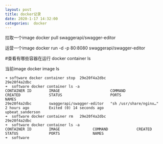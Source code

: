 ```yaml
---
layout: post
title: docker记录
date: 2020-1-17 14:32:00
categories:  docker
---
```




拉取一个image
docker pull swaggerapi/swagger-editor

运营一个image
docker run -d -p 80:8080 swaggerapi/swagger-editor

#查看有哪些容器在运行
docker container ls

当前image
docker image ls

```shell
➜ software docker container stop  29e20f4a2dbc  
29e20f4a2dbc
➜  software docker container ls -a 
CONTAINER ID        IMAGE                       COMMAND                  CREATED             STATUS                      PORTS               NAMES
29e20f4a2dbc        swaggerapi/swagger-editor   "sh /usr/share/nginx…"   2 hours ago         Exited (0) 14 seconds ago                       upbeat_sanderson
➜  software docker container rm   29e20f4a2dbc  
29e20f4a2dbc
➜  software docker container ls -a              
CONTAINER ID        IMAGE               COMMAND             CREATED             STATUS              PORTS               NAMES
➜  software 
```